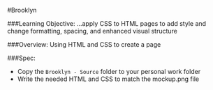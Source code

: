 #Brooklyn

###Learning Objective: 
...apply CSS to HTML pages to add style and change formatting, spacing, and enhanced visual structure

###Overview:
Using HTML and CSS to create a page


###Spec:
* Copy the `Brooklyn - Source` folder to your personal work folder
* Write the needed HTML and CSS to match the mockup.png file 

